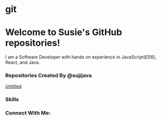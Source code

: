 # git

# Welcome to Susie's GitHub repositories! #

I am a Software Developer with hands on experience in JavaScript(ES6), React, and Java. 

### Repositories Created By @sujijava

[Untitled](https://www.notion.so/53c9e500dfad4702ad6e4919c4cd6cbe)

### Skills

### Connect With Me:

[linkedin]: [https://linkedin.com/in/s](https://linkedin.com/in/jasonshin0118/)usie8
